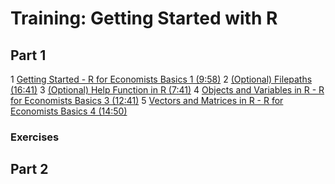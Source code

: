 # Training:  Getting Started with R

## Part 1
1 [Getting Started - R for Economists Basics 1 (9:58)](https://youtu.be/dFSPmjSynCs)
2 [(Optional) Filepaths (16:41)](https://www.youtube.com/watch?app=desktop&v=NG7Y0kkGR8g)
3 [(Optional) Help Function in R (7:41)](https://www.youtube.com/watch?v=N6ueivyzK6Y)
4 [Objects and Variables in R - R for Economists Basics 3 (12:41)](https://www.youtube.com/watch?v=J20rEsukxlA)
5 [Vectors and Matrices in R - R for Economists Basics 4 (14:50)](https://www.youtube.com/watch?v=Kg9UCn7aq9Y)

### Exercises


## Part 2
